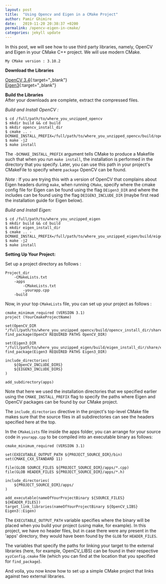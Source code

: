 ```yaml
---
layout: post
title:  "Using Opencv and Eigen in a CMake Project"
author: Pamir Ghimire
date:   2019-11-20 20:38:37 +0200
permalink: /opencv-eigen-in-cmake/
categories: jekyll update
---
```


In this post, we will see how to use third party libraries, namely, OpenCV and Eigen
in your CMake C++ project. We will use modern CMake.

```
My CMake version : 3.10.2
```

<b>Download the Libraries </b><br> 

[OpenCV 3.4](https://codeload.github.com/opencv/opencv/zip/3.4.0){:target="_blank"}  
[Eigen3](https://bitbucket.org/eigen/eigen/get/3.3.7.tar.gz){:target="_blank"}

<b>Build the Libraries</b><br>
After your downloads are complete, extract the compressed files. 

<i>Build and Install OpenCV : </i>
```
$ cd /full/path/to/where_you_unzipped_opencv
$ mkdir build && cd build
$ mkdir opencv_install_dir
$ cmake .. -DCMAKE_INSTALL_PREFIX=/full/path/to/where_you_unzipped_opencv/build/opencv_install_dir
$ make -j2 
$ make install
```

The `-DCMAKE_INSTALL_PREFIX` argument tells CMake to produce a Makefile such that
when you run `make install`, the installation is performed in the directory that you specify. 
Later, you can use this path in your project's CMakeFile to specify where `package` OpenCV 
can be found.


<i>Note : </i> If you are trying this with a version of OpenCV that complains about Eigen headers during `make`, when running `CMake`, specify where the cmake config file for Eigen can be found using the flag 
`DEigen3_DIR` and where the includes can be found using the flag `DEIGEN3_INCLUDE_DIR` (maybe first read the installation guide for Eigen below). 

<i>Build and Install Eigen:</i>
```
$ cd /full/path/to/where_you_unzipped_eigen
$ mkdir build && cd build
$ mkdir eigen_install_dir
$ cmake .. -DCMAKE_INSTALL_PREFIX=/full/path/to/where_you_unzipped_eigen/build/eigen_install_dir
$ make -j2 
$ make install
```

<b>Setting Up Your Project:</b>

Set up a project directory as follows : 

```
Project_dir
    -CMakeLists.txt
    -apps
        -CMakeLists.txt
        -yourapp.cpp
    -build
```
Now, in your top `CMakeLists` file, you can set up your project as follows :

```
cmake_minimum_required (VERSION 3.1)
project (YourCmakeProjectName)

set(OpenCV_DIR "/full/path/to/where_you_unzipped_opencv/build/opencv_install_dir/share/OpenCV")
find_package(OpenCV REQUIRED PATHS OpenCV_DIR)

set(Eigen3_DIR "/full/path/to/where_you_unzipped_eigen/build/eigen_install_dir/share/eigen3/cmake")
find_package(Eigen3 REQUIRED PATHS Eigen3_DIR)

include_directories(
    ${OpenCV_INCLUDE_DIRS}
    ${EIGEN3_INCLUDE_DIRS}
)

add_subdirectory(apps)
```

Note that here we used the installation directories that we specified earlier using the `CMAKE_INSTALL_PREFIX` flag
to specify the paths where Eigen and OpenCV packages can be found by our CMake project.

The `include_directories` directive in the project's top-level CMake file makes sure that the source files in all subdirectories
can see the headers specified here at the top. 

In the `CMakeLists` file inside the apps folder, you can arrange for your source code in `yourapp.cpp` to be compiled into an 
executable binary as follows: 

```
cmake_minimum_required (VERSION 3.1)

set(EXECUTABLE_OUTPUT_PATH ${PROJECT_SOURCE_DIR}/bin)
set(CMAKE_CXX_STANDARD 11)

file(GLOB SOURCE_FILES ${PROJECT_SOURCE_DIR}/apps/*.cpp)
file(GLOB HEADER_FILES ${PROJECT_SOURCE_DIR}/apps/*.h)

include_directories(
    ${PROJECT_SOURCE_DIR}/apps/
)

add_executable(nameOfYourProjectBinary ${SOURCE_FILES} ${HEADER_FILES})
target_link_libraries(nameOfYourProjectBinary ${OpenCV_LIBS} Eigen3::Eigen)
```

The `EXECUTABLE_OUTPUT_PATH` variable specifies where the binary will be placed when you build your project (using make, for example).
In this project, we have no header files, but in case there were any present in the 'apps' directory, they would have been found by the 
`GLOB` for `HEADER_FILES`.

The variables that specify the paths for linking your target to the external libraries (here, for example, OpenCV_LIBS) can be found in their respective `xyzConfig.cmake` file (which you can find at the location that you specified for `find_package`).

And voila, you now know how to set up a simple CMake project that links against two external libraries. 